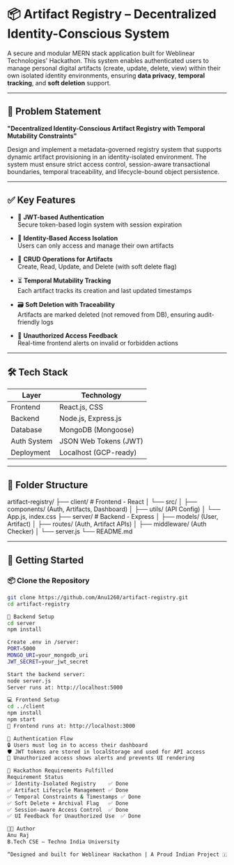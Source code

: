 # 📦 Artifact Registry – Decentralized Identity-Conscious System

A secure and modular MERN stack application built for Weblinear Technologies' Hackathon. This system enables authenticated users to manage personal digital artifacts (create, update, delete, view) within their own isolated identity environments, ensuring **data privacy**, **temporal tracking**, and **soft deletion** support.

---

## 🧠 Problem Statement

**"Decentralized Identity-Conscious Artifact Registry with Temporal Mutability Constraints"**

Design and implement a metadata-governed registry system that supports dynamic artifact provisioning in an identity-isolated environment. The system must ensure strict access control, session-aware transactional boundaries, temporal traceability, and lifecycle-bound object persistence.

---

## ✅ Key Features

- 🔐 **JWT-based Authentication**  
  Secure token-based login system with session expiration

- 👤 **Identity-Based Access Isolation**  
  Users can only access and manage their own artifacts

- 🧾 **CRUD Operations for Artifacts**  
  Create, Read, Update, and Delete (with soft delete flag)

- ⏳ **Temporal Mutability Tracking**  
  Each artifact tracks its creation and last updated timestamps

- 🗃️ **Soft Deletion with Traceability**  
  Artifacts are marked deleted (not removed from DB), ensuring audit-friendly logs

- 🚫 **Unauthorized Access Feedback**  
  Real-time frontend alerts on invalid or forbidden actions

---

## 🛠️ Tech Stack

| Layer        | Technology           |
|--------------|----------------------|
| Frontend     | React.js, CSS        |
| Backend      | Node.js, Express.js  |
| Database     | MongoDB (Mongoose)   |
| Auth System  | JSON Web Tokens (JWT)|
| Deployment   | Localhost (GCP-ready)|

---

## 📁 Folder Structure

artifact-registry/
├── client/ # Frontend - React
│ └── src/
│ ├── components/ (Auth, Artifacts, Dashboard)
│ ├── utils/ (API Config)
│ └── App.js, index.css
├── server/ # Backend - Express
│ ├── models/ (User, Artifact)
│ ├── routes/ (Auth, Artifact APIs)
│ ├── middleware/ (Auth Checker)
│ └── server.js
└── README.md

---

## 🚀 Getting Started

### 📦 Clone the Repository

```bash
git clone https://github.com/Anu1260/artifact-registry.git
cd artifact-registry

🔧 Backend Setup
cd server
npm install

Create .env in /server:
PORT=5000
MONGO_URI=your_mongodb_uri
JWT_SECRET=your_jwt_secret

Start the backend server:
node server.js
Server runs at: http://localhost:5000

💻 Frontend Setup
cd ../client
npm install
npm start
📍 Frontend runs at: http://localhost:3000

🔐 Authentication Flow
🔒 Users must log in to access their dashboard
🛡️ JWT tokens are stored in localStorage and used for API access
🚫 Unauthorized access shows alerts and prevents UI rendering

🎯 Hackathon Requirements Fulfilled
Requirement	Status
✅ Identity-Isolated Registry	✅ Done
✅ Artifact Lifecycle Management	✅ Done
✅ Temporal Constraints & Timestamps	✅ Done
✅ Soft Delete + Archival Flag	✅ Done
✅ Session-aware Access Control	✅ Done
✅ UI Feedback for Unauthorized Use	✅ Done

🧑‍💻 Author
Anu Raj
B.Tech CSE – Techno India University

“Designed and built for Weblinear Hackathon | A Proud Indian Project 🇮🇳”


